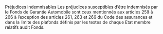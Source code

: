 Préjudices indemnisables
Les préjudices susceptibles d’être indemnisés par le Fonds de Garantie Automobile sont ceux mentionnés aux articles 258 à 266 à l’exception des articles 261, 263 et 266 du Code des assurances et dans la limite des plafonds définis par les textes de chaque Etat membre relatifs audit Fonds.